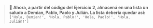 > :memo: **Ahora, a partir del código del Ejercicio 2, almacená en una lista un saludo a Demian, Pablo, Paolo y Julián. La lista debería quedar así: <br>**
`['Hola, Demian!', 'Hola, Pablo!', 'Hola, Paolo!', 'Hola, Julián!']` <br>
